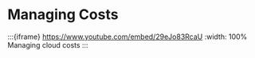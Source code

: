 # Managing Costs

:::{iframe} https://www.youtube.com/embed/29eJo83RcaU
:width: 100%
Managing cloud costs
:::
